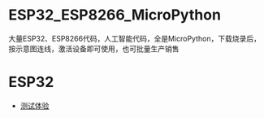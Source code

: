 # ESP32_ESP8266_MicroPython
大量ESP32、ESP8266代码，人工智能代码，全是MicroPython，下载烧录后，按示意图连线，激活设备即可使用，也可批量生产销售

# ESP32
- [测试体验](https://github.com/dhrdzy/ESP32_ESP8266_MicroPython/releases/download/main/验证激活.mpy)
